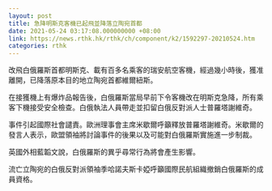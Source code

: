 ```yaml
---
layout: post
title: 急降明斯克客機已起飛並降落立陶宛首都
date: 2021-05-24 03:17:08.000000000 +08:00
link: https://news.rthk.hk/rthk/ch/component/k2/1592297-20210524.htm
categories: rthk
---
```


改飛白俄羅斯首都明斯克、載有百多名乘客的瑞安航空客機，經過幾小時後，獲准離開，已降落原本目的地立陶宛首都維爾紐斯。

在接獲機上有爆炸品報告後，白俄羅斯當局早前下令客機改在明斯克急降，所有乘客下機接受安全檢查。白俄執法人員帶走並扣留白俄反對派人士普羅塔謝維奇。

事件引起國際社會譴責。歐洲理事會主席米歇爾呼籲釋放普羅塔謝維奇。米歇爾的發言人表示，歐盟領袖將討論事件的後果以及可能對白俄羅斯實施進一步制裁。

英國外相藍韜文說，白俄羅斯的異乎尋常行為將會產生影響。

流亡立陶宛的白俄反對派領袖季哈諾夫斯卡婭呼籲國際民航組織撤銷白俄羅斯的成員資格。
